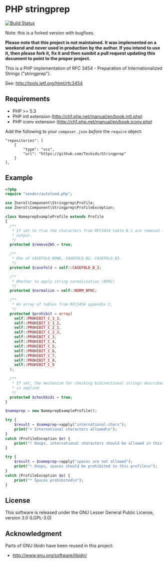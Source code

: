 PHP stringprep
==============

[![Build Status](https://travis-ci.org/znerol/Stringprep.svg?branch=master)](https://travis-ci.org/znerol/Stringprep)

Note: this is a forked version with bugfixes.

**Please note that this project is not maintained. It was implemented on a
weekend and never used in production by the author. If you intend to use it,
then please fork it, fix it and then sumbit a pull request updating this
document to point to the proper project.**

This is a PHP implementation of RFC 3454 - Preparation of Internationalized
Strings ("stringprep").

See: http://tools.ietf.org/html/rfc3454

Requirements
------------

* PHP >= 5.3
* PHP intl extension (http://ch1.php.net/manual/en/book.intl.php)
* PHP iconv extension (http://ch1.php.net/manual/en/book.iconv.php)

Add the following to your `composer.json` *before* the `require` object:

    "repositories": [
        {
            "type": "vcs",
            "url": "https://github.com/Teckids/Stringprep"
        }
    ],

Example
-------

```php
<?php
require "vendor/autoload.php";

use Znerol\Component\Stringprep\Profile;
use Znerol\Component\Stringprep\ProfileException;

class NameprepExampleProfile extends Profile
{
  /**
   * If set to true the characters from RFC3454 table B.1 are removed from the 
   * output.
   */
  protected $removeZWS = true;

  /**
   * One of CASEFOLD_NONE, CASEFOLD_B2, CASEFOLD_B3.
   */
  protected $casefold = self::CASEFOLD_B_2;

  /**
   * Whether to apply string normalization (NFKC)
   */
  protected $normalize = self::NORM_NFKC;

  /**
   * An array of tables from RFC3454 appendix C.
   */
  protected $prohibit = array(
    self::PROHIBIT_C_1_1,
    self::PROHIBIT_C_1_2,
    self::PROHIBIT_C_2_1,
    self::PROHIBIT_C_2_2,
    self::PROHIBIT_C_3,
    self::PROHIBIT_C_4,
    self::PROHIBIT_C_5,
    self::PROHIBIT_C_6,
    self::PROHIBIT_C_7,
    self::PROHIBIT_C_8,
    self::PROHIBIT_C_9
  );

  /**
   * If set, the mechanism for checking bidirectional strings described in RFC3454 
   * is applied.
   */
  protected $checkbidi = true;
}

$nameprep = new NameprepExampleProfile();

try {
    $result = $nameprep->apply("intérnätional-chars");
    print("+ International characters allowed\n");
}
catch (ProfileException $e) {
    print("! Ooops, international characters should be allowed in this profile\n");
}

try {
    $result = $nameprep->apply("spaces are not allowed");
    print("! Ooops, spaces should be prohibited in this profile\n");
}
catch (ProfileException $e) {
    print("* Spaces prohibited\n");
}
```

License
-------

This software is released under the GNU Lesser General Public License, version 3.0 (LGPL-3.0)

Acknowledgment
--------------

Parts of GNU libidn have been reused in this project:
* http://www.gnu.org/software/libidn/
